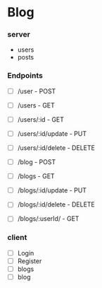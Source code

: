 # Blog

### server
- users
- posts

### Endpoints
- [ ] /user - POST
- [ ] /users - GET
- [ ] /users/:id - GET
- [ ] /users/:id/update - PUT
- [ ] /users/:id/delete - DELETE

- [ ] /blog - POST
- [ ] /blogs - GET
- [ ] /blogs/:id/update - PUT
- [ ] /blogs/:id/delete - DELETE
- [ ] /blogs/:userId/ - GET

### client
- [ ] Login
- [ ] Register
- [ ] blogs
- [ ] blog